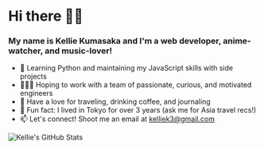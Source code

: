 # Hi there 👋🏻

### My name is Kellie Kumasaka and I'm a web developer, anime-watcher, and music-lover!

- 🌱 Learning Python and maintaining my JavaScript skills with side projects
- 👩🏻‍💻 Hoping to work with a team of passionate, curious, and motivated engineers
- 💜 Have a love for traveling, drinking coffee, and journaling
- 👀 Fun fact: I lived in Tokyo for over 3 years (ask me for Asia travel recs!)
- 📫 Let's connect! Shoot me an email at [kelliek3@gmail.com](mailto:kelliek3@gmail.com)

<img align="left" alt="Kellie's GitHub Stats" src="https://github-readme-stats.vercel.app/api?username=kelliekumasaka&show_icons=true&hide_border=true" />
